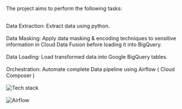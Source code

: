 The project aims to perform the following tasks:

<br> Data Extraction: Extract data using python. </br>
<br>Data Masking: Apply data masking & encoding techniques to sensitive information in Cloud Data Fusion before loading it into BigQuery. </br>
<br>Data Loading: Load transformed data into Google BigQuery tables. </br>
<br>Orchestration: Automate complete Data pipeline using Airflow ( Cloud Composer ) </br>
<br>![Tech stack](https://github.com/user-attachments/assets/a75eeeff-cbd5-4be5-86c7-064b39b72e6d) </br>
<br>![Airflow](https://github.com/user-attachments/assets/ad2ce28a-185c-4c42-8eb4-cbf5f5a15f81) </br>

